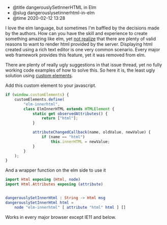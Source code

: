 * @title dangerouslySetInnerHTML in Elm
* @slug dangerouslysetinnerhtml-in-elm
* @time 2020-02-12 13:28

I love the elm language, but sometimes I'm baffled by the decisions made by the authors. How can you have the skill and experience to create something amazing like elm, yet [not realize](https://github.com/elm/html/issues/172) that there are plenty of valid reasons to want to render html provided by the server. Displaying html created using a rich text editor is one very common scenario. Every major web framework provides this feature, yet it was removed from elm.

There are plenty of really ugly suggestions in that issue thread, yet no fully working code examples of how to solve this. So here it is, the least ugly solution using [custom elements](https://developer.mozilla.org/en-US/docs/Web/Web_Components/Using_custom_elements).

Add this custom element to your javascript.
```javascript
if (window.customElements) {
    customElements.define(
        "elm-innerhtml",
        class ElmInnerHTML extends HTMLElement {
            static get observedAttributes() {
                return ["html"];
            }

            attributeChangedCallback(name, oldValue, newValue) {
                if (name == "html")
                    this.innerHTML = newValue;
            }
        }
    );
}
```

And a wrapper function on the elm side to use it
```elm
import Html exposing (Html, node)
import Html.Attributes exposing (attribute)


dangerouslySetInnerHtml : String -> Html msg
dangerouslySetInnerHtml html =
    node "elm-innerhtml" [ attribute "html" html ] []
```

Works in every major browser except IE11 and below.
